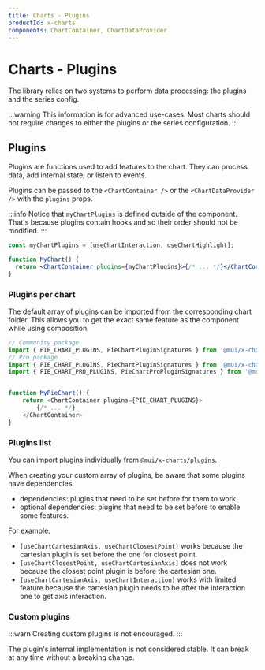 ```yaml
---
title: Charts - Plugins
productId: x-charts
components: ChartContainer, ChartDataProvider
---
```


# Charts - Plugins

<p class="description">The library relies on two systems to perform data processing: the plugins and the series config.</p>

:::warning
This information is for advanced use-cases.
Most charts should not require changes to either the plugins or the series configuration.
:::

## Plugins

Plugins are functions used to add features to the chart.
They can process data, add internal state, or listen to events.

Plugins can be passed to the `<ChartContainer />` or the `<ChartDataProvider />` with the `plugins` props.

:::info
Notice that `myChartPlugins` is defined outside of the component.
That's because plugins contain hooks and so their order should not be modified.
:::

```jsx
const myChartPlugins = [useChartInteraction, useChartHighlight];

function MyChart() {
  return <ChartContainer plugins={myChartPlugins}>{/* ... */}</ChartContainer>;
}
```

### Plugins per chart

The default array of plugins can be imported from the corresponding chart folder.
This allows you to get the exact same feature as the component while using composition.

```ts
// Community package
import { PIE_CHART_PLUGINS, PieChartPluginSignatures } from '@mui/x-charts/PieChart';
// Pro package
import { PIE_CHART_PLUGINS, PieChartPluginSignatures } from '@mui/x-charts-pro/PieChart';
import { PIE_CHART_PRO_PLUGINS, PieChartProPluginSignatures } from '@mui/x-charts-pro/PieChartPro';


function MyPieChart() {
    return <ChartContainer plugins={PIE_CHART_PLUGINS}>
        {/* ... */}
    </ChartContainer>
}
```

### Plugins list

You can import plugins individually from `@mui/x-charts/plugins`.

When creating your custom array of plugins, be aware that some plugins have dependencies.

- dependencies: plugins that need to be set before for them to work.
- optional dependencies: plugins that need to be set before to enable some features.

For example:

- `[useChartCartesianAxis, useChartClosestPoint]` works because the cartesian plugin is set before the one for closest point.
- `[useChartClosestPoint, useChartCartesianAxis]` does not work because the closest point plugin is before the cartesian one.
- `[useChartCartesianAxis, useChartInteraction]` works with limited feature because the cartesian plugin needs to be after the interaction one to get axis interaction.


### Custom plugins

:::warn
Creating custom plugins is not encouraged.
:::

The plugin's internal implementation is not considered stable.
It can break at any time without a breaking change.
